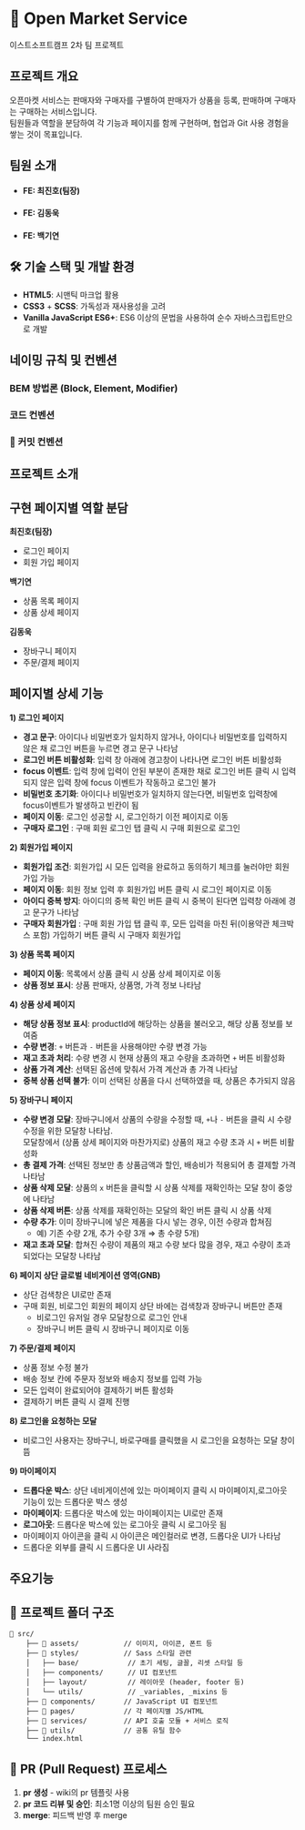 # 🛒 Open Market Service
이스트소프트캠프 2차 팀 프로젝트
## 프로젝트 개요
오픈마켓 서비스는 판매자와 구매자를 구별하여 판매자가 상품을 등록, 판매하며 구매자는 구매하는 서비스입니다.   
팀원들과 역할을 분담하여 각 기능과 페이지를 함께 구현하며, 협업과 Git 사용 경험을 쌓는 것이 목표입니다.
## 팀원 소개
- #### FE: 최진호(팀장)
- #### FE: 김동욱
- #### FE: 백기연
## 🛠️ 기술 스택 및 개발 환경
- **HTML5**: 시맨틱 마크업 활용
- **CSS3** + **SCSS**: 가독성과 재사용성을 고려
- **Vanilla JavaScript ES6+**: ES6 이상의 문법을 사용하여 순수 자바스크립트만으로 개발

## 네이밍 규칙 및 컨벤션
### BEM 방법론 (Block, Element, Modifier)
### 코드 컨벤션
### 💬 커밋 컨벤션

## 프로젝트 소개
## 구현 페이지별 역할 분담
**최진호(팀장)**   
- 로그인 페이지   
- 회원 가입 페이지

**백기연**   
- 상품 목록 페이지   
- 상품 상세 페이지

**김동욱**   
- 장바구니 페이지   
- 주문/결제 페이지
## 페이지별 상세 기능    
  **1) 로그인 페이지**
  
  - **경고 문구**: 아이디나 비밀번호가 일치하지 않거나, 아이디나 비밀번호를 입력하지 않은 채 로그인 버튼을 누르면 경고 문구 나타남
  - **로그인 버튼 비활성화**: 입력 창 아래에 경고창이 나타나면 로그인 버튼 비활성화
  - **focus 이벤트**: 입력 창에 입력이 안된 부분이 존재한 채로 로그인 버튼 클릭 시 입력되지 않은 입력 창에 focus 이벤트가 작동하고 로그인 불가
  - **비밀번호 초기화**: 아이디나 비밀번호가 일치하지 않는다면, 비밀번호 입력창에 focus이벤트가 발생하고 빈칸이 됨
  - **페이지 이동**: 로그인 성공할 시, 로그인하기 이전 페이지로 이동
  - **구매자 로그인** : 구매 회원 로그인 탭 클릭 시 구매 회원으로 로그인
  
  **2) 회원가입 페이지**
  
  - **회원가입 조건**: 회원가입 시 모든 입력을 완료하고 동의하기 체크를 눌러야만 회원가입 가능
  - **페이지 이동**: 회원 정보 입력 후 회원가입 버튼 클릭 시 로그인 페이지로 이동
  - **아이디 중복 방지**: 아이디의 중복 확인 버튼 클릭 시 중복이 된다면 입력창 아래에 경고 문구가 나타남
  - **구매자 회원가입** : 구매 회원 가입 탭 클릭 후, 모든 입력을 마친 뒤(이용약관 체크박스 포함) 가입하기 버튼 클릭 시 구매자 회원가입

  **3) 상품 목록 페이지**
  
  - **페이지 이동**: 목록에서 상품 클릭 시 상품 상세 페이지로 이동
  - **상품 정보 표시**: 상품 판매자, 상품명, 가격 정보 나타남
  
  **4) 상품 상세 페이지**
  
  - **해당 상품 정보 표시**: productId에 해당하는 상품을 불러오고, 해당 상품 정보를 보여줌
  - **수량 변경**: `+` 버튼과 `-` 버튼을 사용해야만 수량 변경 가능
  - **재고 초과 처리**: 수량 변경 시 현재 상품의 재고 수량을 초과하면 `+` 버튼 비활성화
  - **상품 가격 계산**: 선택된 옵션에 맞춰서 가격 계산과 총 가격 나타남
  - **중복 상품 선택 불가**: 이미 선택된 상품을 다시 선택하였을 때, 상품은 추가되지 않음
  
  **5) 장바구니 페이지**
  
  - **수량 변경 모달**: 장바구니에서 상품의 수량을 수정할 때, `+`나 `-` 버튼을 클릭 시 수량 수정을 위한 모달창 나타남.    
    모달창에서 (상품 상세 페이지와 마찬가지로) 상품의 재고 수량 초과 시 `+` 버튼 비활성화
  - **총 결제 가격**: 선택된 정보만 총 상품금액과 할인, 배송비가 적용되어 총 결제할 가격 나타남
  - **상품 삭제 모달**: 상품의 `x` 버튼을 클릭할 시 상품 삭제를 재확인하는 모달 창이 중앙에 나타남
  - **상품 삭제 버튼**: 상품 삭제를 재확인하는 모달의 확인 버튼 클릭 시 상품 삭제
  - **수량 추가**: 이미 장바구니에 넣은 제품을 다시 넣는 경우, 이전 수량과 합쳐짐
      - 예) 기존 수량 2개, 추가 수량 3개 ⇒ 총 수량 5개)
  - **재고 초과 모달**: 합쳐진 수량이 제품의 재고 수량 보다 많을 경우, 재고 수량이 초과 되었다는 모달창 나타남
  
  **6) 페이지 상단 글로벌 네비게이션 영역(GNB)**
  
  - 상단 검색창은 UI로만 존재
  - 구매 회원, 비로그인 회원의 페이지 상단 바에는 검색창과 장바구니 버튼만 존재
      - 비로그인 유저일 경우 모달창으로 로그인 안내
      - 장바구니 버튼 클릭 시 장바구니 페이지로 이동
  
  **7) 주문/결제 페이지**
  
  - 상품 정보 수정 불가
  - 배송 정보 칸에 주문자 정보와 배송지 정보를 입력 가능
  - 모든 입력이 완료되어야 결제하기 버튼 활성화
  - 결제하기 버튼 클릭 시 결제 진행
  
  **8) 로그인을 요청하는 모달**
  
  - 비로그인 사용자는 장바구니, 바로구매를 클릭했을 시 로그인을 요청하는 모달 창이 뜸
  
  **9) 마이페이지** 
  
  - **드롭다운 박스**: 상단 네비게이션에 있는 마이페이지 클릭 시 마이페이지,로그아웃 기능이 있는 드롭다운 박스 생성
  - **마이페이지**: 드롭다운 박스에 있는 마이페이지는 UI로만 존재
  - **로그아웃**: 드롭다운 박스에 있는 로그아웃 클릭 시 로그아웃 됨
  - 마이페이지 아이콘을 클릭 시 아이콘은 메인컬러로 변경, 드롭다운 UI가 나타남
  -  드롭다운 외부를 클릭 시 드롭다운 UI 사라짐
  
## 주요기능
## 📁 프로젝트 폴더 구조
```
📁 src/
    ├── 📁 assets/           // 이미지, 아이콘, 폰트 등
    ├── 📁 styles/           // Sass 스타일 관련
    │   ├── base/            // 초기 세팅, 글꼴, 리셋 스타일 등
    │   ├── components/      // UI 컴포넌트
    │   ├── layout/          // 레이아웃 (header, footer 등)
    │   └── utils/           // _variables, _mixins 등
    ├── 📁 components/       // JavaScript UI 컴포넌트
    ├── 📁 pages/            // 각 페이지별 JS/HTML
    ├── 📁 services/         // API 호출 모듈 + 서비스 로직
    ├── 📁 utils/            // 공통 유틸 함수
    └── index.html
```
## 🔁 PR (Pull Request) 프로세스
1. **pr 생성** - wiki의 pr 템플릿 사용
2. **pr 코드 리뷰 및 승인**: 최소1명 이상의 팀원 승인 필요
3. **merge**: 피드백 반영 후 merge
